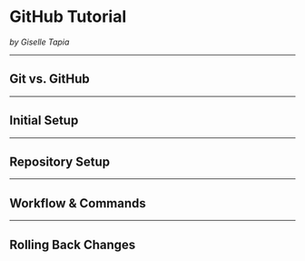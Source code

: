 # GitHub Tutorial

_by Giselle Tapia_

---
## Git vs. GitHub



---
## Initial Setup



---
## Repository Setup



---
## Workflow & Commands



---
## Rolling Back Changes